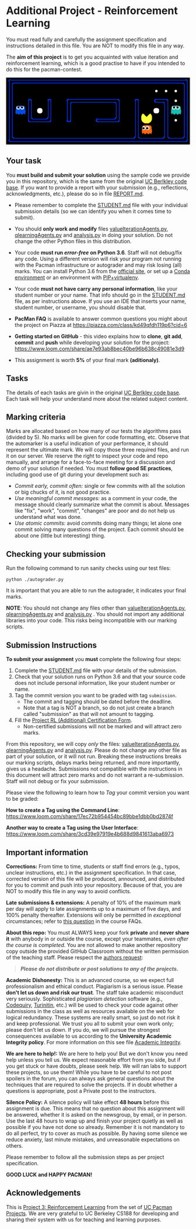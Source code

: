 # Additional Project - Reinforcement Learning 

You must read fully and carefully the assignment specification and instructions detailed in this file. You are NOT to modify this file in any way.

The **aim of this project** is to get you acquainted with value iteration and reinforcement learning, which is a good practise to have if you intended to do this for the pacman-contest.

 <p align="center"> 
    <img src="logo-p3.png" alt="logo project 3">
 </p>

## Your task

You **must build and submit your solution** using the sample code we provide you in this repository, which is the same from the original [UC Berlkley code base](https://inst.eecs.berkeley.edu/~cs188/su20/project3/). If you want to provide a report with your submission (e.g., reflections, acknowledgments, etc.), please do so in file [REPORT.md](REPORT.md).

* Please remember to complete the [STUDENT.md](STUDENT.md) file with your individual submission details (so we can identify you when it comes time to submit). 

* You should **only work and modify** files [valueIterationAgents.py](valueIterationAgents.py), [qlearningAgents.py](qlearningAgents.py) and [analysis.py](analysis.py) in doing your solution. Do not change the other Python files in this distribution.

* Your code **must run _error-free_ on Python 3.6**. Staff will not debug/fix any code. Using a different version will risk your program not running with the Pacman infrastructure or autograder and may risk losing (all) marks. You can install Python 3.6 from the [official site](https://www.python.org/dev/peps/pep-0494/), or set up a [Conda environment](https://www.freecodecamp.org/news/why-you-need-python-environments-and-how-to-manage-them-with-conda-85f155f4353c/) or an environment with [PIP+virtualenv](https://uoa-eresearch.github.io/eresearch-cookbook/recipe/2014/11/26/python-virtual-env/). 

* Your code **must not have carry any personal information**, like your student number or your name. That info should go in the [STUDENT.md](STUDENT.md) file, as per instructions above. If you use an IDE that inserts your name, student number, or username, you should disable that.

* **PacMan FAQ** is available to answer common questions you might about the project on Piazza at https://piazza.com/class/kd49qfdh119p6?cid=6

* **Getting started on GitHub** - this video explains how to **clone**, **git add**, **commit** and **push** while developing your solution for the project:
https://www.loom.com/share/ae7e93ab8bec40be96b638c49081e3d9

* This assignment is worth **5%** of your final mark **(aditionaly)**.

## Tasks
The details of each tasks are givin in the original [UC Berlkley code base](https://inst.eecs.berkeley.edu/~cs188/su20/project3/). Each task will help your understand more about the related subject content. 

## Marking criteria

Marks are allocated based on how many of our tests the algorithms pass (divided by 5). No marks will be given for code formatting, etc. Observe that the automarker is a useful indication of your performance, it should represent the ultimate mark. We will copy those three required files, and run it on our server. We reserve the right to inspect your code and repo manually, and arrange for a face-to-face meeting for a discussion and demo of your solution if needed.  You must **follow good SE practices**, including good use of git during your development such as:

* _Commit early, commit often:_ single or few commits with all the solution or big chucks of it, is not good practice.
* _Use meaningful commit messages:_ as a comment in your code, the message should clearly summarize what the commit is about. Messages like "fix", "work", "commit", "changes" are poor and do not help us understand what was done.
* _Use atomic commits:_ avoid commits doing many things; let alone one commit solving many questions of the project. Each commit should be about one (little but interesting) thing. 

## Checking your submission

Run the following command to run sanity checks using our test files:

```
python ./autograder.py
```

It is important that you are able to run the autograder, it indicates your final marks.

**NOTE**: You should not change any files other than [valueIterationAgents.py](valueIterationAgents.py), [qlearningAgents.py](qlearningAgents.py) and [analysis.py](analysis.py) . You should not import any additional libraries into your code. This risks being incompatible with our marking scripts.



## Submission Instructions


**To submit your assignment** you **must** complete the following four steps:

1. Complete the [STUDENT.md](STUDENT.md) file with your details of the submission.
2. Check that your solution runs on Python 3.6 and that your source code does not include personal information, like your student number or name. 
3. Tag the commit version you want to be graded with tag `submission`. 
    * The commit and tagging should be dated before the deadline.
    * Note that a tag is NOT a branch, so do not just create a branch called "submission" as that will not amount to tagging.
4. Fill the [Project RL (Additional) Certification Form](https://forms.gle/gjK7hGM5HLdwTwzQ6).
    * Non-certified submissions will not be marked and will attract zero marks.
    


From this repository, we will copy *only* the files: [valueIterationAgents.py](valueIterationAgents.py), [qlearningAgents.py](qlearningAgents.py) and [analysis.py](analysis.py). Please do not change any other file as part of your solution, or it will not run. Breaking these instructions breaks our marking scripts, delays marks being returned, and more importantly, gives us a headache. Submissions not compatible with the instructions in this document will attract zero marks and do not warrant a re-submission. Staff will not debug or fix your submission.

Please view the following to learn how to *Tag* your commit version you want to be graded:

**How to create a Tag using the Command Line**:
https://www.loom.com/share/17ec72b954454bc89bbe1dbb0bd2874f

**Another way to create a Tag using the User Interface**:
https://www.loom.com/share/3cd39e97919e4b688d9841613aba6973

## Important information

**Corrections:** From time to time, students or staff find errors (e.g., typos, unclear instructions, etc.) in the assignment specification. In that case, corrected version of this file will be produced, announced, and distributed for you to commit and push into your repository.  Because of that, you are NOT to modify this file in any way to avoid conflicts.

**Late submissions & extensions:** A penalty of 10% of the maximum mark per day will apply to late assignments up to a maximum of five days, and 100% penalty thereafter. Extensions will only be permitted in _exceptional_ circumstances; refer to [this question](https://docs.google.com/document/d/17YdTmDC54WHq0uZ-2UX3U8ESwULyBDJSD4SjKCrPXlA/edit?usp=sharing) in the course FAQs. 

**About this repo:** You must ALWAYS keep your fork **private** and **never share it** with anybody in or outside the course, except your teammates, _even after the course is completed_. You are not allowed to make another repository copy outside the provided GitHub Classroom without the written permission of the teaching staff. Please respect the [authors request](http://ai.berkeley.edu/project_instructions.html): 

> **_Please do not distribute or post solutions to any of the projects._**

**Academic Dishonesty:** This is an advanced course, so we expect full professionalism and ethical conduct.  Plagiarism is a serious issue. Please **don't let us down and risk our trust**. The staff take academic misconduct very seriously. Sophisticated _plagiarism detection_ software (e.g., [Codequiry](https://codequiry.com/), [Turinitin](https://www.turnitin.com/), etc.) will be used to check your code against other submissions in the class as well as resources available on the web for logical redundancy. These systems are really smart, so just do not risk it and keep professional. We trust you all to submit your own work only; please don't let us down. If you do, we will pursue the strongest consequences available to us according to the **University Academic Integrity policy**. For more information on this see file [Academic Integrity](ACADEMIC_INTEGRITY.md).

**We are here to help!:** We are here to help you! But we don't know you need help unless you tell us. We expect reasonable effort from you side, but if you get stuck or have doubts, please seek help. We will ran labs to support these projects, so use them! While you have to be careful to not post spoilers in the forum, you can always ask general questions about the techniques that are required to solve the projects. If in doubt whether a questions is appropriate, post a Private post to the instructors.

**Silence Policy:** A silence policy will take effect **48 hours** before this assignment is due. This means that no question about this assignment will be answered, whether it is asked on the newsgroup, by email, or in person. Use the last 48 hours to wrap up and finish your project quietly as well as possible if you have not done so already. Remember it is not mandatory to do all perfect, try to cover as much as possible. By having some silence we reduce anxiety, last minute mistakes, and unreasonable expectations on others. 

Please remember to follow all the submission steps as per project specification.

**GOOD LUCK and HAPPY PACMAN!**

## Acknowledgements

This is [Project 3: Reinforcement Learning](https://inst.eecs.berkeley.edu/~cs188/su20/project3/) from the set of [UC Pacman Projects](https://inst.eecs.berkeley.edu/~cs188/su20/projects/#projects-overview).  We are very grateful to UC Berkeley CS188 for developing and sharing their system with us for teaching and learning purposes.
